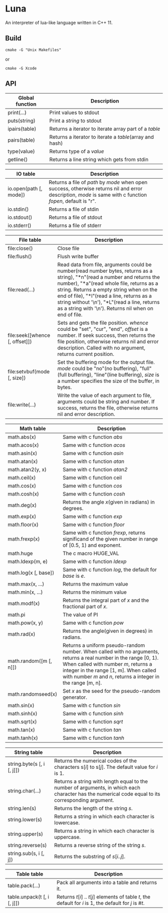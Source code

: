 Luna
====
An interpreter of lua-like language written in C++ 11.

Build
-----

	cmake -G "Unix Makefiles"

or

	cmake -G Xcode

API
---

Global function|Description
--------|----
print(...)|Print values to stdout
puts(string)|Print a *string* to stdout
ipairs(table)|Returns a iterator to iterate array part of a *table*
pairs(table)|Returns a iterator to iterate a *table*(array and hash)
type(value)|Returns type of a *value*
getline()|Returns a line string which gets from stdin

IO table|Description
--|-----------
io.open(path [, mode])|Returns a file of *path* by *mode* when open success, otherwise returns nil and error description, *mode* is same with c function *fopen*, default is "r".
io.stdin()|Returns a file of stdin
io.stdout()|Returns a file of stdout
io.stderr()|Returns a file of stderr

File table|Description
----------|-----------
file:close()|Close file
file:flush()|Flush write buffer
file:read(...)|Read data from file, arguments could be number(read number bytes, returns as a string), "\*n"(read a number and returns the number), "\*a"(read whole file, returns as a string. Returns a empty string when on the end of file), "\*l"(read a line, returns as a string without '\\n'), "*L"(read a line, returns as a string with '\\n'). Returns nil when on end of file.
file:seek([whence [, offset]])|Sets and gets the file position. *whence* could be "set", "cur", "end", *offset* is a number. If seek success, then returns the file position, otherwise returns nil and error description. Called with no argument, returns current position.
file:setvbuf(mode [, size])|Set the buffering mode for the output file. *mode* could be "no"(no buffering), "full"(full buffering), "line"(line buffering), *size* is a number specifies the size of the buffer, in bytes.
file:write(...)|Write the value of each argument to file, arguments could be string and number. If success, returns the file, otherwise returns nil and error description.

Math table|Description
----------|-----------
math.abs(x)|Same with c function *abs*
math.acos(x)|Same with c function *acos*
math.asin(x)|Same with c function *asin*
math.atan(x)|Same with c function *atan*
math.atan2(y, x)|Same with c function *atan2*
math.ceil(x)|Same with c function ceil
math.cos(x)|Same with c function *cos*
math.cosh(x)|Same with c function *cosh*
math.deg(x)|Returns the angle *x*(given in radians) in degrees.
math.exp(x)|Same with c function *exp*
math.floor(x)|Same with c function *floor*
math.frexp(x)|Same with c function *frexp*, returns significand of the given number in range of [0.5, 1) and exponent.
math.huge|The c macro HUGE_VAL
math.ldexp(m, e)|Same with c function *ldexp*
math.log(x [, base])|Same with c function *log*, the default for *base* is *e*.
math.max(x, ...)|Returns the maximum value
math.min(x, ...)|Returns the minimum value
math.modf(x)|Returns the integral part of *x* and the fractional part of *x*.
math.pi|The value of PI
math.pow(x, y)|Same with c function *pow*
math.rad(x)|Returns the angle(given in degrees) in radians.
math.random([m [, n]])|Returns a uniform pseudo-random number. When called with no arguments, returns a real number in the range [0, 1). When called with number *m*, returns a integer in the range [1, m]. When called with number *m* and *n*, returns a integer in the range [m, n].
math.randomseed(x)|Set *x* as the seed for the pseudo-random generator.
math.sin(x)|Same with c function *sin*
math.sinh(x)|Same with c function *sinh*
math.sqrt(x)|Same with c function *sqrt*
math.tan(x)|Same with c function *tan*
math.tanh(x)|Same with c function *tanh*

String table|Description
------------|-----------
string.byte(s [, i [, j]])|Returns the numerical codes of the characters s[*i*] to s[*j*]. The default value for *i* is 1.
string.char(...)|Returns a string with length equal to the number of arguments, in which each character has the numerical code equal to its corresponding argument.
string.len(s)|Returns the length of the string *s*.
string.lower(s)|Returns a string in which each character is lowercase.
string.upper(s)|Returns a string in which each character is uppercase.
string.reverse(s)|Returns a reverse string of the string *s*.
string.sub(s, i [, j])|Returns the substring of *s*[*i*..*j*].

Table table|Description
-----------|-----------
table.pack(...)|Pack all arguments into a table and returns it.
table.unpack(t [, i [, j]])|Returns *t*[*i*] .. *t*[*j*] elements of table *t*, the default for *i* is 1, the default for *j* is #*t*.
